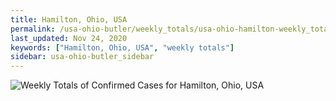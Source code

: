 ```yaml
---
title: Hamilton, Ohio, USA
permalink: /usa-ohio-butler/weekly_totals/usa-ohio-hamilton-weekly_totals.html
last_updated: Nov 24, 2020
keywords: ["Hamilton, Ohio, USA", "weekly totals"]
sidebar: usa-ohio-butler_sidebar
---
```


![Weekly Totals of Confirmed Cases for Hamilton, Ohio, USA](/covid_tracker/images/graphs/usa-ohio-hamilton-weekly_totals_graph.png)
